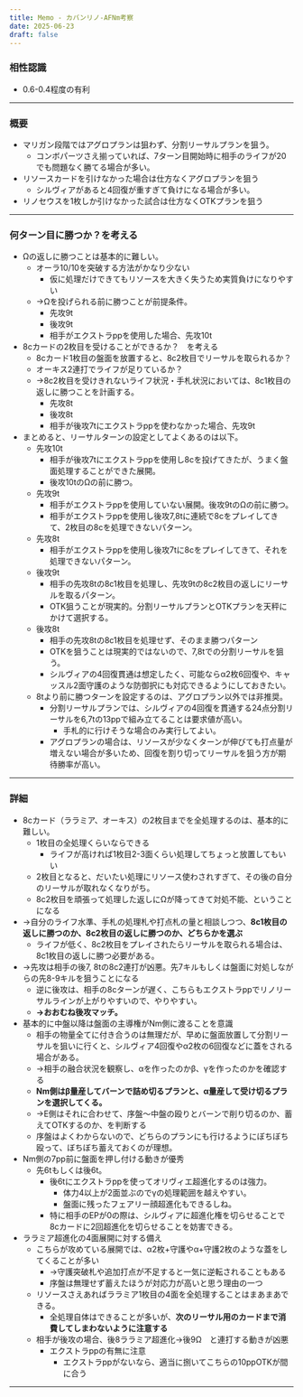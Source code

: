 ```yaml
---
title: Memo - カバンリノ-AFNm考察
date: 2025-06-23
draft: false
---
```

### 相性認識
- 0.6-0.4程度の有利
---
### 概要
- マリガン段階ではアグロプランは狙わず、分割リーサルプランを狙う。
	- コンボパーツさえ揃っていれば、7ターン目開始時に相手のライフが20でも問題なく勝てる場合が多い。
- リソースカードを引けなかった場合は仕方なくアグロプランを狙う
	- シルヴィアがあると4回復が重すぎて負けになる場合が多い。
- リノセウスを1枚しか引けなかった試合は仕方なくOTKプランを狙う
---
### 何ターン目に勝つか？を考える 
- Ωの返しに勝つことは基本的に難しい。
	- オーラ10/10を突破する方法がかなり少ない
		- 仮に処理だけできてもリソースを大きく失うため実質負けになりやすい
	- →Ωを投げられる前に勝つことが前提条件。
		- 先攻9t
		- 後攻9t
		- 相手がエクストラppを使用した場合、先攻10t
- 8cカードの2枚目を受けることができるか？　を考える
	- 8cカード1枚目の盤面を放置すると、8c2枚目でリーサルを取られるか？
	- オーキス2連打でライフが足りているか？
	- →8c2枚目を受けきれないライフ状況・手札状況においては、8c1枚目の返しに勝つことを計画する。
		- 先攻8t
		- 後攻8t
		- 相手が後攻7tにエクストラppを使わなかった場合、先攻9t
- まとめると、リーサルターンの設定としてよくあるのは以下。
	- 先攻10t
		- 相手が後攻7tにエクストラppを使用し8cを投げてきたが、うまく盤面処理することができた展開。
		- 後攻10tのΩの前に勝つ。
	- 先攻9t
		- 相手がエクストラppを使用していない展開。後攻9tのΩの前に勝つ。
		- 相手がエクストラppを使用し後攻7,8tに連続で8cをプレイしてきて、2枚目の8cを処理できないパターン。
	- 先攻8t
		- 相手がエクストラppを使用し後攻7tに8cをプレイしてきて、それを処理できないパターン。
	- 後攻9t
		- 相手の先攻8tの8c1枚目を処理し、先攻9tの8c2枚目の返しにリーサルを取るパターン。
		- OTK狙うことが現実的。分割リーサルプランとOTKプランを天秤にかけて選択する。
	- 後攻8t
		- 相手の先攻8tの8c1枚目を処理せず、そのまま勝つパターン
		- OTKを狙うことは現実的ではないので、7,8tでの分割リーサルを狙う。
		- シルヴィアの4回復貫通は想定したく、可能ならα2枚6回復や、キャッスル2面守護のような防御択にも対応できるようにしておきたい。
	- 8tより前に勝つターンを設定するのは、アグロプラン以外では非推奨。
		- 分割リーサルプランでは、シルヴィアの4回復を貫通する24点分割リーサルを6,7tの13ppで組み立てることは要求値が高い。
			- 手札的に行けそうな場合のみ実行してよい。
		- アグロプランの場合は、リソースが少なくターンが伸びても打点量が増えない場合が多いため、回復を割り切ってリーサルを狙う方が期待勝率が高い。
---
### 詳細
- 8cカード（ララミア、オーキス）の2枚目までを全処理するのは、基本的に難しい。
	- 1枚目の全処理くらいならできる
		- ライフが高ければ1枚目2-3面くらい処理してちょっと放置してもいい
	- 2枚目となると、だいたい処理にリソース使わされすぎて、その後の自分のリーサルが取れなくなりがち。
	- 8c2枚目を頑張って処理した返しにΩが降ってきて対処不能、ということになる
- →自分のライフ水準、手札の処理札や打点札の量と相談しつつ、**8c1枚目の返しに勝つのか、8c2枚目の返しに勝つのか、どちらかを選ぶ**
	- ライフが低く、8c2枚目をプレイされたらリーサルを取られる場合は、8c1枚目の返しに勝つ必要がある。
- →先攻は相手の後7, 8tの8c2連打が凶悪。先7キルもしくは盤面に対処しながらの先8-9キルを狙うことになる
	- 逆に後攻は、相手の8cターンが遅く、こちらもエクストラppでリノリーサルラインが上がりやすいので、やりやすい。
	- **→おおむね後攻マッチ。**
- 基本的に中盤以降は盤面の主導権がNm側に渡ることを意識
	- 相手の物量全てに付き合うのは無理だが、早めに盤面放置して分割リーサルを狙いに行くと、シルヴィア4回復やα2枚の6回復などに蓋をされる場合がある。
	- →相手の融合状況を観察し、αを作ったのかβ、γを作ったのかを確認する
	- **Nm側はβ量産してバーンで詰め切るプランと、α量産して受け切るプランを選択してくる。**
	- →E側はそれに合わせて、序盤〜中盤の殴りとバーンで削り切るのか、蓄えてOTKするのか、を判断する
	- 序盤はよくわからないので、どちらのプランにも行けるようにぼちぼち殴って、ぼちぼち蓄えておくのが理想。
- Nm側の7pp前に盤面を押し付ける動きが優秀
	- 先6tもしくは後6t。
		- 後6tにエクストラppを使ってオリヴィエ超進化するのは強力。
			- 体力4以上が2面並ぶのでγの処理範囲を越えやすい。
			- 盤面に残ったフェアリー顔超進化もできるしね。
		- 特に相手のEPが0の際は、シルヴィアに超進化権を切らせることで8cカードに2回超進化を切らせることを妨害できる。
- ララミア超進化の4面展開に対する備え
	- こちらが攻めている展開では、α2枚+守護やα+守護2枚のような蓋をしてくることが多い
		- →守護突破札や追加打点が不足すると一気に逆転されることもある
		- 序盤は無理せず蓄えたほうが対応力が高いと思う理由の一つ
	- リソースさえあればララミア1枚目の4面を全処理することはまあまあできる。
		- 全処理自体はできることが多いが、**次のリーサル用のカードまで消費してしまわないように注意する**
	- 相手が後攻の場合、後8ララミア超進化→後9Ω　と連打する動きが凶悪
		- エクストラppの有無に注意
			- エクストラppがないなら、適当に捌いてこちらの10ppOTKが間に合う
---
